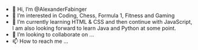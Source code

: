 - 👋 Hi, I’m @AlexanderFabinger
- 👀 I’m interested in Coding, Chess, Formula 1, Fitness and Gaming
- 🌱 I’m currently learning HTML & CSS and then continue with JavaScript, I am also looking forward to learn Java and Python at some point. 
- 💞️ I’m looking to collaborate on ...
- 📫 How to reach me ...

<!---
AlexanderFabinger/AlexanderFabinger is a ✨ special ✨ repository because its `README.md` (this file) appears on your GitHub profile.
You can click the Preview link to take a look at your changes.
--->
